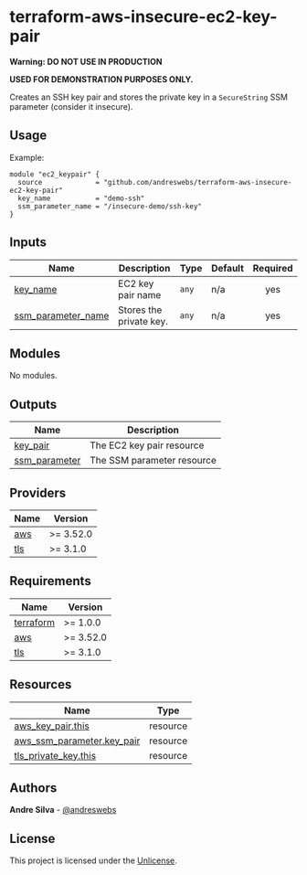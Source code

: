 # terraform-aws-insecure-ec2-key-pair

**Warning: DO NOT USE IN PRODUCTION**

**USED FOR DEMONSTRATION PURPOSES ONLY.**

[//]: # (BEGIN_TF_DOCS)
Creates an SSH key pair and stores the private key in
a `SecureString` SSM parameter (consider it insecure).

## Usage

Example:

```hcl
module "ec2_keypair" {
  source             = "github.com/andreswebs/terraform-aws-insecure-ec2-key-pair"
  key_name           = "demo-ssh"
  ssm_parameter_name = "/insecure-demo/ssh-key"
}
```



## Inputs

| Name | Description | Type | Default | Required |
|------|-------------|------|---------|:--------:|
| <a name="input_key_name"></a> [key\_name](#input\_key\_name) | EC2 key pair name | `any` | n/a | yes |
| <a name="input_ssm_parameter_name"></a> [ssm\_parameter\_name](#input\_ssm\_parameter\_name) | Stores the private key. | `any` | n/a | yes |

## Modules

No modules.

## Outputs

| Name | Description |
|------|-------------|
| <a name="output_key_pair"></a> [key\_pair](#output\_key\_pair) | The EC2 key pair resource |
| <a name="output_ssm_parameter"></a> [ssm\_parameter](#output\_ssm\_parameter) | The SSM parameter resource |

## Providers

| Name | Version |
|------|---------|
| <a name="provider_aws"></a> [aws](#provider\_aws) | >= 3.52.0 |
| <a name="provider_tls"></a> [tls](#provider\_tls) | >= 3.1.0 |

## Requirements

| Name | Version |
|------|---------|
| <a name="requirement_terraform"></a> [terraform](#requirement\_terraform) | >= 1.0.0 |
| <a name="requirement_aws"></a> [aws](#requirement\_aws) | >= 3.52.0 |
| <a name="requirement_tls"></a> [tls](#requirement\_tls) | >= 3.1.0 |

## Resources

| Name | Type |
|------|------|
| [aws_key_pair.this](https://registry.terraform.io/providers/hashicorp/aws/latest/docs/resources/key_pair) | resource |
| [aws_ssm_parameter.key_pair](https://registry.terraform.io/providers/hashicorp/aws/latest/docs/resources/ssm_parameter) | resource |
| [tls_private_key.this](https://registry.terraform.io/providers/hashicorp/tls/latest/docs/resources/private_key) | resource |

[//]: # (END_TF_DOCS)

## Authors

**Andre Silva** - [@andreswebs](https://github.com/andreswebs)

## License

This project is licensed under the [Unlicense](UNLICENSE.md).
